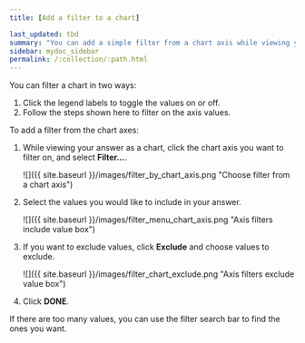 ```yaml
---
title: [Add a filter to a chart]

last_updated: tbd
summary: "You can add a simple filter from a chart axis while viewing your answer as a chart."
sidebar: mydoc_sidebar
permalink: /:collection/:path.html
---
```

You can filter a chart in two ways:

1.  Click the legend labels to toggle the values on or off.
2.  Follow the steps shown here to filter on the axis values.

To add a filter from the chart axes:

1. While viewing your answer as a chart, click the chart axis you want to filter on, and select **Filter...**.

     ![]({{ site.baseurl }}/images/filter_by_chart_axis.png "Choose filter from a chart axis")

2. Select the values you would like to include in your answer.

     ![]({{ site.baseurl }}/images/filter_menu_chart_axis.png "Axis filters include value box")

3. If you want to exclude values, click **Exclude** and choose values to exclude.

     ![]({{ site.baseurl }}/images/filter_chart_exclude.png "Axis filters exclude value box")

4. Click **DONE**.

If there are too many values, you can use the filter search bar to find the ones you want.
